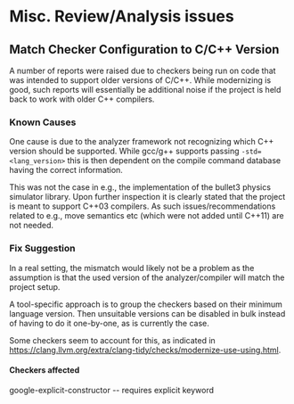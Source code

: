 # Misc. Review/Analysis issues

## Match Checker Configuration to C/C++ Version

A number of reports were raised due to checkers being run on code that was intended to support older versions of C/C++. While modernizing is good, such reports will essentially be additional noise if the project is held back to work with older C++ compilers.

### Known Causes

One cause is due to the analyzer framework not recognizing which C++ version should be supported. While gcc/g++ supports passing ```-std=<lang_version>``` this is then dependent on the compile command database having the correct information.

This was not the case in e.g., the implementation of the bullet3 physics simulator library. Upon further inspection it is clearly stated that the project is meant to support C++03 compilers. As such issues/recommendations related to e.g., move semantics etc (which were not added until C++11) are not needed.

### Fix Suggestion

In a real setting, the mismatch would likely not be a problem as the assumption is that the used version of the analyzer/compiler will match the project setup.

A tool-specific approach is to group the checkers based on their minimum language version. Then unsuitable versions can be disabled in bulk instead of having to do it one-by-one, as is currently the case.

Some checkers seem to account for this, as indicated in <https://clang.llvm.org/extra/clang-tidy/checks/modernize-use-using.html>.

#### Checkers affected

google-explicit-constructor -- requires explicit keyword
